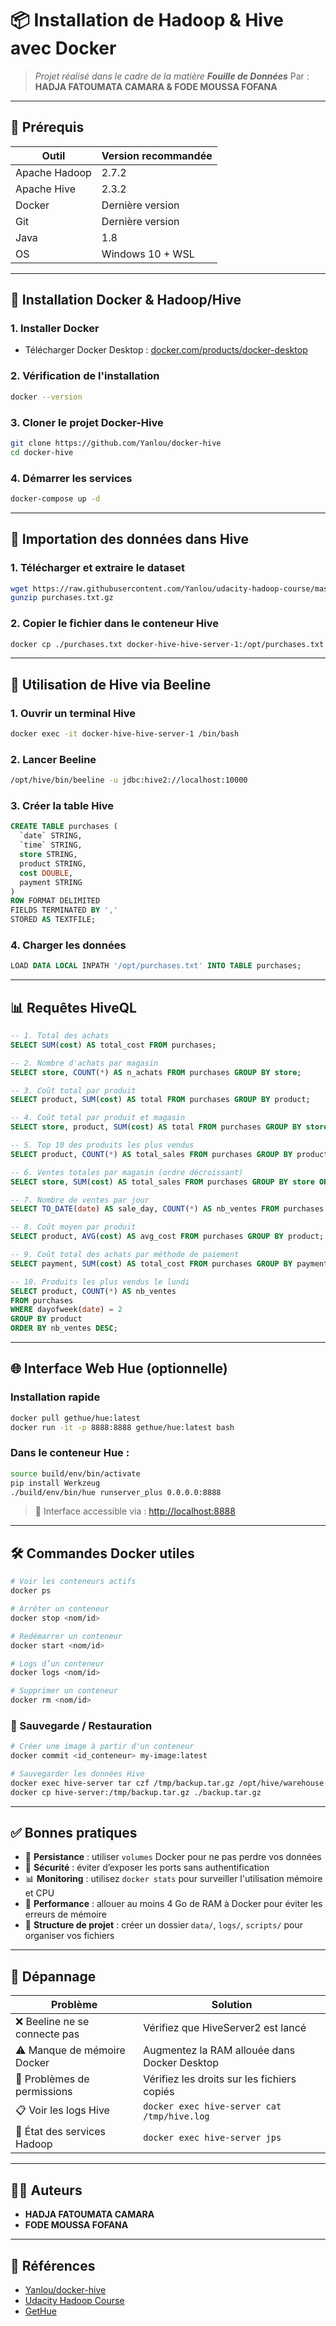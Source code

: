 # 📦 Installation de Hadoop & Hive avec Docker

> *Projet réalisé dans le cadre de la matière **Fouille de Données***
> Par : **HADJA FATOUMATA CAMARA & FODE MOUSSA FOFANA**

---

## 🧰 Prérequis

| Outil         | Version recommandée |
| ------------- | ------------------- |
| Apache Hadoop | 2.7.2               |
| Apache Hive   | 2.3.2               |
| Docker        | Dernière version    |
| Git           | Dernière version    |
| Java          | 1.8                 |
| OS            | Windows 10 + WSL    |

---

## 🔧 Installation Docker & Hadoop/Hive

### 1. Installer Docker

* Télécharger Docker Desktop : [docker.com/products/docker-desktop](https://www.docker.com/products/docker-desktop)

### 2. Vérification de l'installation

```bash
docker --version
```

### 3. Cloner le projet Docker-Hive

```bash
git clone https://github.com/Yanlou/docker-hive
cd docker-hive
```

### 4. Démarrer les services

```bash
docker-compose up -d
```

---

## 📅 Importation des données dans Hive

### 1. Télécharger et extraire le dataset

```bash
wget https://raw.githubusercontent.com/Yanlou/udacity-hadoop-course/master/Datasets/purchases.txt.gz
gunzip purchases.txt.gz
```

### 2. Copier le fichier dans le conteneur Hive

```bash
docker cp ./purchases.txt docker-hive-hive-server-1:/opt/purchases.txt
```

---

## 🐝 Utilisation de Hive via Beeline

### 1. Ouvrir un terminal Hive

```bash
docker exec -it docker-hive-hive-server-1 /bin/bash
```

### 2. Lancer Beeline

```bash
/opt/hive/bin/beeline -u jdbc:hive2://localhost:10000
```

### 3. Créer la table Hive

```sql
CREATE TABLE purchases (
  `date` STRING,
  `time` STRING,
  store STRING,
  product STRING,
  cost DOUBLE,
  payment STRING
)
ROW FORMAT DELIMITED
FIELDS TERMINATED BY ','
STORED AS TEXTFILE;
```

### 4. Charger les données

```sql
LOAD DATA LOCAL INPATH '/opt/purchases.txt' INTO TABLE purchases;
```

---

## 📊 Requêtes HiveQL

```sql
-- 1. Total des achats
SELECT SUM(cost) AS total_cost FROM purchases;

-- 2. Nombre d'achats par magasin
SELECT store, COUNT(*) AS n_achats FROM purchases GROUP BY store;

-- 3. Coût total par produit
SELECT product, SUM(cost) AS total FROM purchases GROUP BY product;

-- 4. Coût total par produit et magasin
SELECT store, product, SUM(cost) AS total FROM purchases GROUP BY store, product;

-- 5. Top 10 des produits les plus vendus
SELECT product, COUNT(*) AS total_sales FROM purchases GROUP BY product ORDER BY total_sales DESC LIMIT 10;

-- 6. Ventes totales par magasin (ordre décroissant)
SELECT store, SUM(cost) AS total_sales FROM purchases GROUP BY store ORDER BY total_sales DESC;

-- 7. Nombre de ventes par jour
SELECT TO_DATE(date) AS sale_day, COUNT(*) AS nb_ventes FROM purchases GROUP BY TO_DATE(date) ORDER BY sale_day;

-- 8. Coût moyen par produit
SELECT product, AVG(cost) AS avg_cost FROM purchases GROUP BY product;

-- 9. Coût total des achats par méthode de paiement
SELECT payment, SUM(cost) AS total_cost FROM purchases GROUP BY payment;

-- 10. Produits les plus vendus le lundi
SELECT product, COUNT(*) AS nb_ventes
FROM purchases
WHERE dayofweek(date) = 2
GROUP BY product
ORDER BY nb_ventes DESC;
```

---

## 🌐 Interface Web Hue (optionnelle)

### Installation rapide

```bash
docker pull gethue/hue:latest
docker run -it -p 8888:8888 gethue/hue:latest bash
```

### Dans le conteneur Hue :

```bash
source build/env/bin/activate
pip install Werkzeug
./build/env/bin/hue runserver_plus 0.0.0.0:8888
```

> 📌 Interface accessible via : [http://localhost:8888](http://localhost:8888)

---

## 🛠️ Commandes Docker utiles

```bash
# Voir les conteneurs actifs
docker ps

# Arrêter un conteneur
docker stop <nom/id>

# Redémarrer un conteneur
docker start <nom/id>

# Logs d’un conteneur
docker logs <nom/id>

# Supprimer un conteneur
docker rm <nom/id>
```

### 🔄 Sauvegarde / Restauration

```bash
# Créer une image à partir d'un conteneur
docker commit <id_conteneur> my-image:latest

# Sauvegarder les données Hive
docker exec hive-server tar czf /tmp/backup.tar.gz /opt/hive/warehouse
docker cp hive-server:/tmp/backup.tar.gz ./backup.tar.gz
```

---

## ✅ Bonnes pratiques

* 📀 **Persistance** : utiliser `volumes` Docker pour ne pas perdre vos données
* 🔐 **Sécurité** : éviter d’exposer les ports sans authentification
* 📊 **Monitoring** : utilisez `docker stats` pour surveiller l'utilisation mémoire et CPU
* 🧠 **Performance** : allouer au moins 4 Go de RAM à Docker pour éviter les erreurs de mémoire
* 📁 **Structure de projet** : créer un dossier `data/`, `logs/`, `scripts/` pour organiser vos fichiers

---

## 🧪 Dépannage

| Problème                     | Solution                                     |
| ---------------------------- | -------------------------------------------- |
| ❌ Beeline ne se connecte pas | Vérifiez que HiveServer2 est lancé           |
| ⚠️ Manque de mémoire Docker  | Augmentez la RAM allouée dans Docker Desktop |
| 🔐 Problèmes de permissions  | Vérifiez les droits sur les fichiers copiés  |
| 📋 Voir les logs Hive        | `docker exec hive-server cat /tmp/hive.log`  |
| 🔎 État des services Hadoop  | `docker exec hive-server jps`                |

---

## 👩‍🏫 Auteurs

* **HADJA FATOUMATA CAMARA**
* **FODE MOUSSA FOFANA**

---

## 📌 Références

* [Yanlou/docker-hive](https://github.com/Yanlou/docker-hive)
* [Udacity Hadoop Course](https://github.com/Yanlou/udacity-hadoop-course)
* [GetHue](https://gethue.com)
